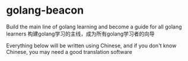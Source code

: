 # golang-beacon
Build the main line of golang learning and become a guide for all golang learners
构建golang学习的主线，成为所有golang学习者的向导

Everything below will be written using Chinese, and if you don't know Chinese, you may need a good translation software

